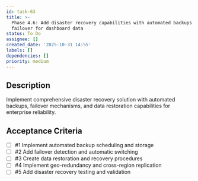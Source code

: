 ```yaml
---
id: task-63
title: >-
  Phase 4.6: Add disaster recovery capabilities with automated backups and
  failover for dashboard data
status: To Do
assignee: []
created_date: '2025-10-31 14:55'
labels: []
dependencies: []
priority: medium
---
```


## Description

<!-- SECTION:DESCRIPTION:BEGIN -->
Implement comprehensive disaster recovery solution with automated backups, failover mechanisms, and data restoration capabilities for enterprise reliability.
<!-- SECTION:DESCRIPTION:END -->

## Acceptance Criteria
<!-- AC:BEGIN -->
- [ ] #1 Implement automated backup scheduling and storage
- [ ] #2 Add failover detection and automatic switching
- [ ] #3 Create data restoration and recovery procedures
- [ ] #4 Implement geo-redundancy and cross-region replication
- [ ] #5 Add disaster recovery testing and validation
<!-- AC:END -->
